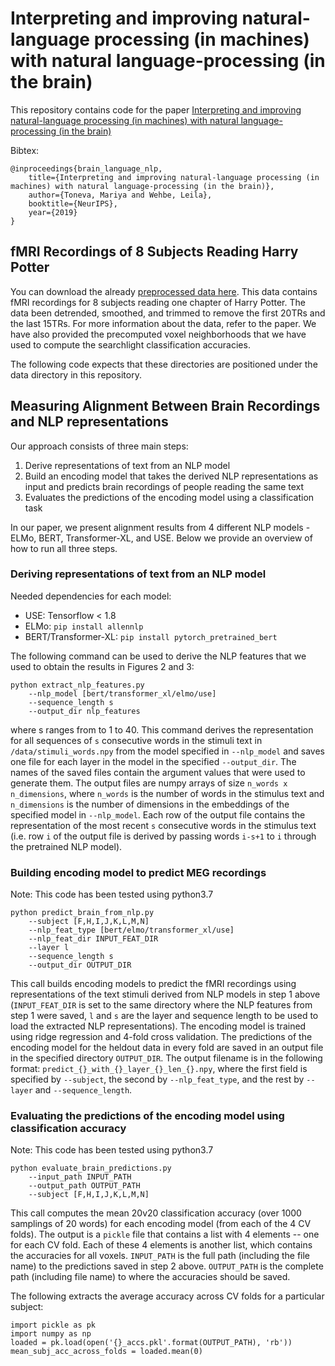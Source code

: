 # Interpreting and improving natural-language processing (in machines) with natural language-processing (in the brain)

This repository contains code for the paper [Interpreting and improving natural-language processing (in machines) with natural language-processing (in the brain)](https://arxiv.org/pdf/1905.11833.pdf)

Bibtex: 
```
@inproceedings{brain_language_nlp,
    title={Interpreting and improving natural-language processing (in machines) with natural language-processing (in the brain)},
    author={Toneva, Mariya and Wehbe, Leila},
    booktitle={NeurIPS},
    year={2019}
}
```
## fMRI Recordings of 8 Subjects Reading Harry Potter
You can download the already [preprocessed data here](https://drive.google.com/drive/folders/1Q6zVCAJtKuLOh-zWpkS3lH8LBvHcEOE8?usp=sharing). This data contains fMRI recordings for 8 subjects reading one chapter of Harry Potter. The data been detrended, smoothed, and trimmed to remove the first 20TRs and the last 15TRs. For more information about the data, refer to the paper. We have also provided the precomputed voxel neighborhoods that we have used to compute the searchlight classification accuracies. 

The following code expects that these directories are positioned under the data directory in this repository.


## Measuring Alignment Between Brain Recordings and NLP representations

Our approach consists of three main steps:
1. Derive representations of text from an NLP model
2. Build an encoding model that takes the derived NLP representations as input and predicts brain recordings of people reading the same text
3. Evaluates the predictions of the encoding model using a classification task

In our paper, we present alignment results from 4 different NLP models - ELMo, BERT, Transformer-XL, and USE. Below we provide an overview of how to run all three steps.


### Deriving representations of text from an NLP model

Needed dependencies for each model:
- USE: Tensorflow < 1.8
- ELMo: `pip install allennlp`
- BERT/Transformer-XL: `pip install pytorch_pretrained_bert`


The following command can be used to derive the NLP features that we used to obtain the results in Figures 2 and 3:
```
python extract_nlp_features.py
    --nlp_model [bert/transformer_xl/elmo/use]   
    --sequence_length s
    --output_dir nlp_features
```
where s ranges from to 1 to 40. This command derives the representation for all sequences of `s` consecutive words in the stimuli text in `/data/stimuli_words.npy` from the model specified in `--nlp_model` and saves one file for each layer in the model in the specified `--output_dir`. The names of the saved files contain the argument values that were used to generate them. The output files are numpy arrays of size `n_words x n_dimensions`, where `n_words` is the number of words in the stimulus text and `n_dimensions` is the number of dimensions in the embeddings of the specified model in `--nlp_model`. Each row of the output file contains the representation of the most recent `s` consecutive words in the stimulus text (i.e. row `i` of the output file is derived by passing words `i-s+1` to `i` through the pretrained NLP model).


### Building encoding model to predict MEG recordings

Note: This code has been tested using python3.7

```
python predict_brain_from_nlp.py
    --subject [F,H,I,J,K,L,M,N]
    --nlp_feat_type [bert/elmo/transformer_xl/use]   
    --nlp_feat_dir INPUT_FEAT_DIR
    --layer l
    --sequence_length s
    --output_dir OUTPUT_DIR
```

This call builds encoding models to predict the fMRI recordings using representations of the text stimuli derived from NLP models in step 1 above (`INPUT_FEAT_DIR` is set to the same directory where the NLP features from step 1 were saved, `l` and `s` are the layer and sequence length to be used to load the extracted NLP representations). The encoding model is trained using ridge regression and 4-fold cross validation. The predictions of the encoding model for the heldout data in every fold are saved in an output file in the specified directory `OUTPUT_DIR`. The output filename is in the following format: `predict_{}_with_{}_layer_{}_len_{}.npy`, where the first field is specified by `--subject`, the second by `--nlp_feat_type`, and the rest by `--layer` and `--sequence_length`.

### Evaluating the predictions of the encoding model using classification accuracy

Note: This code has been tested using python3.7

```
python evaluate_brain_predictions.py
    --input_path INPUT_PATH
    --output_path OUTPUT_PATH
    --subject [F,H,I,J,K,L,M,N]
```

This call computes the mean 20v20 classification accuracy (over 1000 samplings of 20 words) for each encoding model (from each of the 4 CV folds). The output is a `pickle` file that contains a list with 4 elements -- one for each CV fold. Each of these 4 elements is another list, which contains the accuracies for all voxels. `INPUT_PATH` is the full path (including the file name) to the predictions saved in step 2 above. `OUTPUT_PATH` is the complete path (including file name) to where the accuracies should be saved. 

The following extracts the average accuracy across CV folds for a particular subject:
```
import pickle as pk
import numpy as np
loaded = pk.load(open('{}_accs.pkl'.format(OUTPUT_PATH), 'rb'))
mean_subj_acc_across_folds = loaded.mean(0)
```
